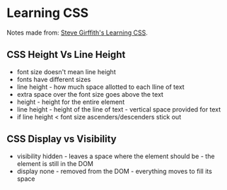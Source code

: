 # Learning CSS

Notes made from: [Steve Girffith's Learning CSS](https://www.youtube.com/playlist?list=PLyuRouwmQCjl4wTSNbb8RTKZuyMhoIxBe).

## CSS Height Vs Line Height

- font size doesn't mean line height
- fonts have different sizes
- line height - how much space allotted to each lline of text
- extra space over the font size goes above the text
- height - height for the entire element
- line height - height of the line of text - vertical space provided for text
- if line height < font size ascenders/descenders stick out

## CSS Display vs Visibility

- visibility hidden - leaves a space where the element should be - the element is still in the DOM
- display none - removed from the DOM - everything moves to fill its space
